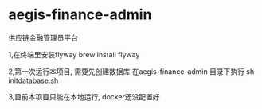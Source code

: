 # aegis-finance-admin
供应链金融管理员平台

1,在终端里安装flyway
brew install flyway

2,第一次运行本项目, 需要先创建数据库
  在aegis-finance-admin 目录下执行
sh initdatabase.sh


3,目前本项目只能在本地运行, docker还没配置好